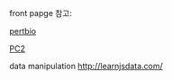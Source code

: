 
front papge 참고: 

[pertbio](http://www.sanderlab.org/pertbio/)

[PC2](http://www.pathwaycommons.org/pcviz/)

data manipulation
http://learnjsdata.com/

